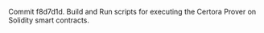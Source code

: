 Commit f8d7d1d.                    Build and Run scripts for executing the Certora Prover on Solidity smart contracts.